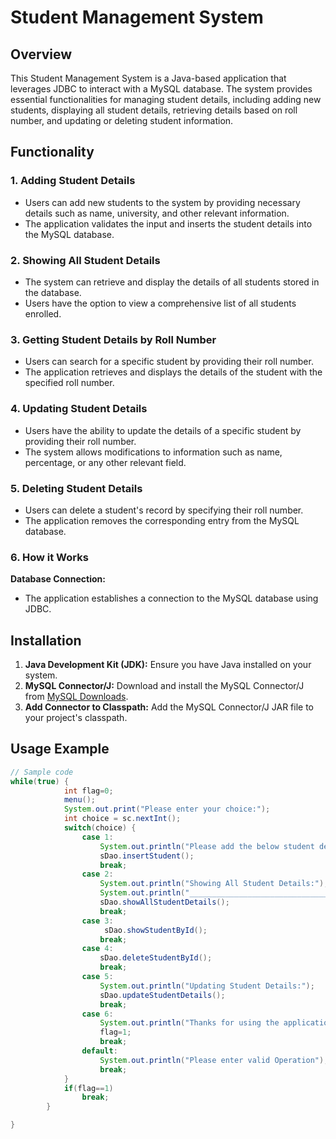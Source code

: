 # Student Management System 

## Overview

This Student Management System is a Java-based application that leverages JDBC to interact with a MySQL database. The system provides essential functionalities for managing student details, including adding new students, displaying all student details, retrieving details based on roll number, and updating or deleting student information.

## Functionality

### 1. Adding Student Details

- Users can add new students to the system by providing necessary details such as name, university, and other relevant information.
- The application validates the input and inserts the student details into the MySQL database.

### 2. Showing All Student Details

- The system can retrieve and display the details of all students stored in the database.
- Users have the option to view a comprehensive list of all students enrolled.

### 3. Getting Student Details by Roll Number

- Users can search for a specific student by providing their roll number.
- The application retrieves and displays the details of the student with the specified roll number.

### 4. Updating Student Details

- Users have the ability to update the details of a specific student by providing their roll number.
- The system allows modifications to information such as name, percentage, or any other relevant field.

### 5. Deleting Student Details

- Users can delete a student's record by specifying their roll number.
- The application removes the corresponding entry from the MySQL database.

### 6. How it Works

 **Database Connection:**
   - The application establishes a connection to the MySQL database using JDBC.

## Installation

1. **Java Development Kit (JDK):** Ensure you have Java installed on your system.
2. **MySQL Connector/J:** Download and install the MySQL Connector/J from [MySQL Downloads](https://dev.mysql.com/downloads/connector/j/).
3. **Add Connector to Classpath:** Add the MySQL Connector/J JAR file to your project's classpath.

## Usage Example

```java
// Sample code
while(true) {
			int flag=0;
			menu();
			System.out.print("Please enter your choice:");
			int choice = sc.nextInt();
			switch(choice) {
				case 1:
					System.out.println("Please add the below student details:");
					sDao.insertStudent();
					break;
				case 2:
					System.out.println("Showing All Student Details:");
					System.out.println("______________________________________________");
					sDao.showAllStudentDetails();
					break;
				case 3:
					 sDao.showStudentById();
					break;
				case 4:
					sDao.deleteStudentById();
					break;
				case 5:
					System.out.println("Updating Student Details:");
					sDao.updateStudentDetails();
					break;
				case 6:
					System.out.println("Thanks for using the application!!");
					flag=1;
					break;
				default:
					System.out.println("Please enter valid Operation");
					break;
			}
			if(flag==1)
				break;
		}

}
